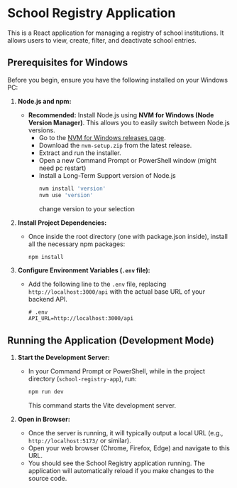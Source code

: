 # School Registry Application

This is a React application for managing a registry of school institutions. It allows users to view, create, filter, and deactivate school entries.

## Prerequisites for Windows

Before you begin, ensure you have the following installed on your Windows PC:

1.  **Node.js and npm:**
    *   **Recommended:** Install Node.js using **NVM for Windows (Node Version Manager)**. This allows you to easily switch between Node.js versions.
        *   Go to the [NVM for Windows releases page](https://github.com/coreybutler/nvm-windows/releases).
        *   Download the `nvm-setup.zip` from the latest release.
        *   Extract and run the installer.
        *   Open a new Command Prompt or PowerShell window (might need pc restart)
        *   Install a Long-Term Support version of Node.js
            ```bash
            nvm install 'version'
            nvm use 'version'
            ```
            change version to your selection

2.  **Install Project Dependencies:**
    *   Once inside the root directory (one with package.json inside), install all the necessary npm packages:
        ```bash
        npm install
        ```

3.  **Configure Environment Variables (`.env` file):**
    *   Add the following line to the `.env` file, replacing `http://localhost:3000/api` with the actual base URL of your backend API.
        ```env
        # .env
        API_URL=http://localhost:3000/api
        ```
## Running the Application (Development Mode)

1.  **Start the Development Server:**
    *   In your Command Prompt or PowerShell, while in the project directory (`school-registry-app`), run:
        ```bash
        npm run dev
        ```
        This command starts the Vite development server.

2.  **Open in Browser:**
    *   Once the server is running, it will typically output a local URL (e.g., `http://localhost:5173/` or similar).
    *   Open your web browser (Chrome, Firefox, Edge) and navigate to this URL.
    *   You should see the School Registry application running. The application will automatically reload if you make changes to the source code.